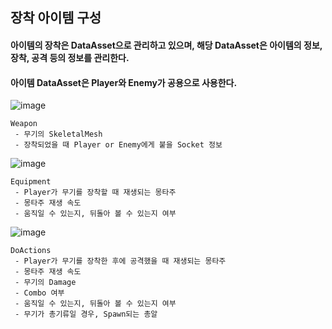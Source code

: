 ## 장착 아이템 구성

#### 아이템의 장착은 DataAsset으로 관리하고 있으며, 해당 DataAsset은 아이템의 정보, 장착, 공격 등의 정보를 관리한다.

#### 아이템 DataAsset은 Player와 Enemy가 공용으로 사용한다.

![image](https://github.com/user-attachments/assets/391c5c47-20dc-4f13-a25d-f46227955749)
```
Weapon
 - 무기의 SkeletalMesh
 - 장착되었을 때 Player or Enemy에게 붙을 Socket 정보
```

![image](https://github.com/user-attachments/assets/69f22324-b07b-4d6a-9f37-af53427499e4)
```
Equipment
 - Player가 무기를 장착할 때 재생되는 몽타주
 - 몽타주 재생 속도
 - 움직일 수 있는지, 뒤돌아 볼 수 있는지 여부
```

![image](https://github.com/user-attachments/assets/5a48a79c-a0fc-4918-b437-ab8e1ab61a86)
```
DoActions
 - Player가 무기를 장착한 후에 공격했을 때 재생되는 몽타주
 - 몽타주 재생 속도
 - 무기의 Damage
 - Combo 여부
 - 움직일 수 있는지, 뒤돌아 볼 수 있는지 여부
 - 무기가 총기류일 경우, Spawn되는 총알
```
